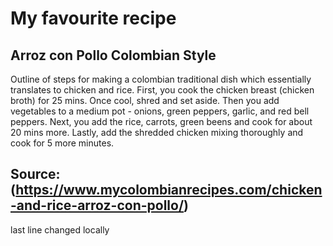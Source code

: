 # My favourite recipe

## Arroz con Pollo Colombian Style 
Outline of steps for making a colombian traditional dish which essentially translates to chicken and rice. First, you cook the chicken breast (chicken broth) for 25 mins. Once cool, shred and set aside. Then you add vegetables to a medium pot - onions, green peppers, garlic, and red bell peppers. Next, you add the rice, carrots, green beens and cook for about 20 mins more. Lastly, add the shredded chicken mixing thoroughly and cook for 5 more minutes.

## Source: (https://www.mycolombianrecipes.com/chicken-and-rice-arroz-con-pollo/) 
last line changed locally
